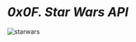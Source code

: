 # *_0x0F. Star Wars API_*


![starwars](https://user-images.githubusercontent.com/85587286/203654305-cb65a008-e72f-468b-a7fe-22d2d6faab79.gif)



